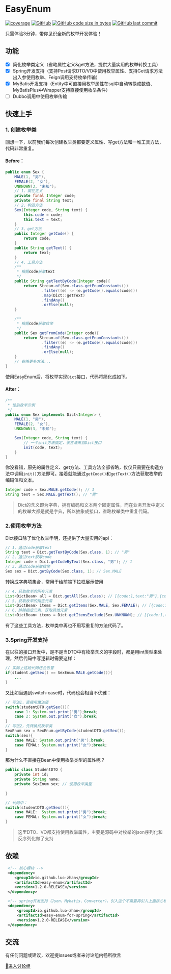 # EasyEnum
[![coverage](https://img.shields.io/badge/coverage-100%25-red)]()
[![GitHub](https://img.shields.io/github/license/luo-zhan/EasyEnum)](http://opensource.org/licenses/apache-2-0)
[![GitHub code size in bytes](https://img.shields.io/github/languages/code-size/luo-zhan/EasyEnum)]()
[![GitHub last commit](https://img.shields.io/github/last-commit/luo-zhan/EasyEnum?label=Last%20commit)]()

只需体验3分钟，带你见识全新的枚举开发体验！

## 功能
- [x] 简化枚举类定义（省略属性定义&get方法，提供大量实用的枚举转换工具）
- [x] Spring开发支持（支持Post请求DTO/VO中使用枚举属性、支持Get请求方法出入参使用枚举、Feign调用支持枚举传输）
- [x] MyBatis开发支持（Entity中可直接用枚举属性在sql中自动转换成数值、MyBatisPlus中Wrapper支持直接使用枚举条件）
- [ ] Dubbo调用中使用枚举传输

## 快速上手

### 1. 创建枚举类

回想一下，以前我们每次创建枚举类都要定义属性、写get方法和一堆工具方法，代码非常重复。
#### Before：
```java
public enum Sex {
    MALE(1, "男"),
    FEMALE(2, "女"),
    UNKNOWN(3, "未知");
    // 1、属性定义
    private final Integer code;
    private final String text;
    // 2、构造方法
    Sex(Integer code, String text) {
        this.code = code;
        this.text = text;
    }
    // 3、get方法
    public Integer getCode() {
        return code;
    }
    public String getText() {
        return text;
    }
    // 4、工具方法
    /**
     * 根据code获取text
     */
    public String getTextByCode(Integer code){
        return Stream.of(Sex.class.getEnumConstants())
                .filter((e) -> (e.getCode().equals(code)))
                .map(Dict::getText)
                .findAny()
                .orElse(null);
    }

    /**
     * 根据code获取枚举
     */
    public Sex getFromCode(Integer code){
        return Stream.of(Sex.class.getEnumConstants())
                .filter((e) -> (e.getCode().equals(code)))
                .findAny()
                .orElse(null);
    }
    // 省略更多方法...
}
```

使用EasyEnum后，将枚举实现`Dict`接口，代码将简化成如下。
#### After：
```java
/**
 * 性别枚举示例
 */
public enum Sex implements Dict<Integer> {
    MALE(1, "男"),
    FEMALE(2, "女"),
    UNKNOWN(3, "未知");

    Sex(Integer code, String text) {
        // 一个init方法搞定，该方法来自Dict接口
        init(code, text);
    }
}
```
你没看错，原先的属性定义、get方法、工具方法全部省略，仅仅只需要在构造方法中调用`init()`方法即可。接着就能通过`getCode()`和`getText()`方法获取枚举的编码值和文本。
```java
Integer code = Sex.MALE.getCode(); // 1
String text = Sex.MALE.getText(); // "男"
```

> Dict的含义即为字典，拥有编码和文本两个固定属性，而在业务开发中定义的枚举大都是就是字典，所以抽象成接口，省略枚举类中重复代码。

### 2.使用枚举方法
Dict接口除了优化枚举申明，还提供了大量实用的api：
```java
// 1、通过code获取text
String text = Dict.getTextByCode(Sex.class, 1); // "男"
// 2、通过text获取code
Integer code = Dict.getCodeByText(Sex.class, "男"); // 1
// 3、通过code获取枚举
Sex sex = Dict.getByCode(Sex.class, 1); // Sex.MALE
```
转换成字典项集合，常用于给前端下拉框展示使用
```java
// 4、获取枚举的所有元素
List<DictBean> all = Dict.getAll(Sex.class); // [{code:1,text:"男"},{code:2,text:"女"},{code:3,text:"未知"}]
// 5、获取枚举的指定元素
List<DictBean> items = Dict.getItems(Sex.MALE, Sex.FEMALE); // [{code:1,text:"男"},{code:2,text:"女"}]
// 6、排除指定元素，获取其他元素
List<DictBean> items = Dict.getItemsExclude(Sex.UNKNOWN); // [{code:1,text:"男"},{code:2,text:"女"}]
```
有了这些工具方法，枚举类中再也不用写重复的方法代码了。

### 3.Spring开发支持
在以往的接口开发中，是不是当DTO中有枚举含义的字段时，都是用int类型来处理，然后代码中写逻辑时需要这样：
```java
// 实际上这段代码还会告警
if(student.getSex() == SexEnum.MALE.getCode()){
    ...
}
```
又比如当遇到switch-case时，代码也会相当不优雅：
```java
// 写法1，直接用魔法值
switch(studentDTO.getSex()){
    case 1: System.out.print("男");break;
    case 2: System.out.print("女");break;
}
// 写法2，先转换成枚举类
SexEnum sex = SexEnum.getByCode(studentDTO.getSex());
switch(sex){
    case MALE: System.out.print("男");break;
    case FEMAL: System.out.print("女");break;
}
```
那为什么不直接在Bean中使用枚举类型的属性呢？
```java
public class StudentDTO {
    private int id;
    private String name;
    private SexEnum sex; // 使用枚举类型
    
}

// 代码中：
switch(studentDTO.getSex()){
    case MALE:  System.out.print("男");break;
    case FEMAL: System.out.print("女");break;
}
```
> 这里DTO、VO都支持使用枚举属性，主要是源码中对枚举的json序列化和反序列化做了支持
## 依赖
   ```xml
    <!-- 核心模块 -->
    <dependency>
       <groupId>io.github.luo-zhan</groupId>
       <artifactId>easy-enum</artifactId>
       <version>1.2.0-RELEASE</version>
    </dependency>

    <!-- spring开发支持（Json、Mybatis、Converter），引入这个不需要再引入上面核心模块 -->
    <dependency>
        <groupId>io.github.luo-zhan</groupId>
        <artifactId>easy-enum-for-spring</artifactId>
        <version>1.2.0-RELEASE</version>
    </dependency>
   ```

## 交流

有任何问题或建议，欢迎提issues或者来讨论组内畅所欲言

[💬进入讨论组](https://github.com/luo-zhan/EasyEnum/discussions)
